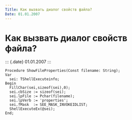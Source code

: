 ```yaml
---
Title: Как вызвать диалог свойств файла?
Date: 01.01.2007
---
```



Как вызвать диалог свойств файла?
=================================

::: {.date}
01.01.2007
:::

    Procedure ShowFileProperties(Const filename: String);
    Var
      sei: TShellExecuteinfo;
    Begin
      FillChar(sei,sizeof(sei),0);
      sei.cbSize := sizeof(sei);
      sei.lpFile := Pchar(filename);
      sei.lpVerb := 'properties';
      sei.fMask  := SEE_MASK_INVOKEIDLIST;
      ShellExecuteEx(@sei);
    End;

 
